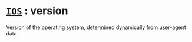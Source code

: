 # [`IOS`](/api/main/get-os.md) : version

Version of the operating system, determined dynamically from user-agent data. 